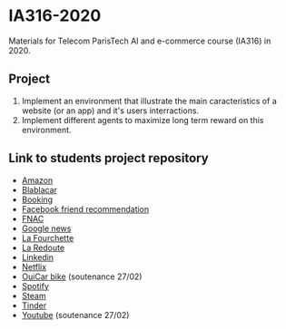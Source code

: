 # IA316-2020
Materials for Telecom ParisTech AI and e-commerce course (IA316) in 2020.


## Project
1. Implement an environment that illustrate the main caracteristics of a website (or an app) and it's users interractions.
2. Implement different agents to maximize long term reward on this environment.


## Link to students project repository

- [Amazon](https://github.com/fpoka/amazon-rs)
- [Blablacar](https://gitlab.com/Nagatwin/ia316)
- [Booking](https://github.com/pschlieker/IA316-Project-Booking)
- [Facebook friend recommendation](https://github.com/Yesmine95/facebook-recommmendation-for-friends)
- [FNAC](https://github.com/tangji08/FNAC_recommender_systems)
- [Google news](https://github.com/GuillaumeBalezo/IA316-GoogleNews)
- [La Fourchette](https://github.com/Scotchy/LaFourchette)
- [La Redoute](https://github.com/Guanaco2569/IA316_LaRedoute)
- [Linkedin](https://github.com/juliendenize/Linkedin-IA316-2020)
- [Netflix](https://github.com/lashoun/netflix-recommender)
- [OuiCar bike](https://github.com/Bnoyt/ia316-renting) (soutenance 27/02)
- [Spotify](https://github.com/cwu08/IA316-2020)
- [Steam](https://github.com/altrimentidetto/IA316)
- [Tinder](https://github.com/ArthurGarnierBG/IA316_2020)
- [Youtube](https://github.com/TDahmen/IA316_Youtube) (soutenance 27/02)
